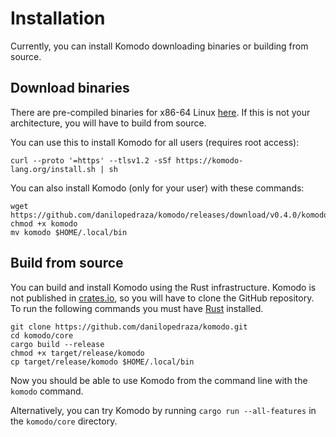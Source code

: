 # Installation

Currently, you can install Komodo downloading binaries or building from source.

## Download binaries

There are pre-compiled binaries for x86-64 Linux [here](https://github.com/danilopedraza/komodo/releases/download/v0.4.0/komodo). If this is not your architecture, you will have to build from source.

You can use this to install Komodo for all users (requires root access):

```
curl --proto '=https' --tlsv1.2 -sSf https://komodo-lang.org/install.sh | sh
```

You can also install Komodo (only for your user) with these commands:

```
wget https://github.com/danilopedraza/komodo/releases/download/v0.4.0/komodo
chmod +x komodo
mv komodo $HOME/.local/bin
```

## Build from source

You can build and install Komodo using the Rust infrastructure. Komodo is not published in [crates.io](https://crates.io/), so you will have to clone the GitHub repository. To run the following commands you must have [Rust](https://www.rust-lang.org/learn/get-started) installed.

```
git clone https://github.com/danilopedraza/komodo.git
cd komodo/core
cargo build --release
chmod +x target/release/komodo
cp target/release/komodo $HOME/.local/bin
```

Now you should be able to use Komodo from the command line with the `komodo` command.

Alternatively, you can try Komodo by running `cargo run --all-features` in the `komodo/core` directory.

